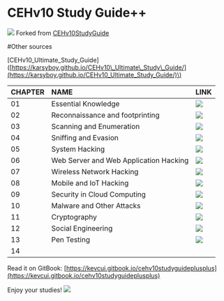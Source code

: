 # CEHv10 Study Guide++

![](https://github.githubassets.com/images/icons/emoji/unicode/1f4d3.png) Forked from [CEHv10StudyGuide](https://github.com/karsyboy/CEHv10_Ultimate_Study_Guide) 

\#Other sources 

\[CEHv10\_Ultimate\_Study\_Guide\]\([https://karsyboy.github.io/CEHv10\_Ultimate\_Study\_Guide/](https://karsyboy.github.io/CEHv10_Ultimate_Study_Guide/)\)

| CHAPTER | NAME | LINK |
| :--- | :--- | :--- |
| 01 | Essential Knowledge | [![](https://github.githubassets.com/images/icons/emoji/unicode/1f517.png)](01-essential_knowledge.md) |
| 02 | Reconnaissance and footprinting | [![](https://github.githubassets.com/images/icons/emoji/unicode/1f517.png)](02-reconnaissance_and_footprinting.md) |
| 03 | Scanning and Enumeration | [![](https://github.githubassets.com/images/icons/emoji/unicode/1f517.png)](03-scanning_and_enumeration.md) |
| 04 | Sniffing and Evasion | [![](https://github.githubassets.com/images/icons/emoji/unicode/1f517.png)](04-sniffing_and_evasion.md) |
| 05 | System Hacking | [![](https://github.githubassets.com/images/icons/emoji/unicode/1f517.png)](05-system_hacking.md) |
| 06 | Web Server and Web Application Hacking | [![](https://github.githubassets.com/images/icons/emoji/unicode/1f517.png)](06-web_server_and_web_application_hacking.md) |
| 07 | Wireless Network Hacking | [![](https://github.githubassets.com/images/icons/emoji/unicode/1f517.png)](07-wireless_network_hacking.md) |
| 08 | Mobile and IoT Hacking | [![](https://github.githubassets.com/images/icons/emoji/unicode/1f517.png)](08-mobile_and_iot_hacking.md) |
| 09 | Security in Cloud Computing | [![](https://github.githubassets.com/images/icons/emoji/unicode/1f517.png)](09-security_in_cloud_computing.md) |
| 10 | Malware and Other Attacks | [![](https://github.githubassets.com/images/icons/emoji/unicode/1f517.png)](10-malware_and_other_attacks.md) |
| 11 | Cryptography | [![](https://github.githubassets.com/images/icons/emoji/unicode/1f517.png)](11-cryptography.md) |
| 12 | Social Engineering | [![](https://github.githubassets.com/images/icons/emoji/unicode/1f517.png)](12-social_engineering.md) |
| 13 | Pen Testing | [![](https://github.githubassets.com/images/icons/emoji/unicode/1f517.png)](13-pen_testing.md) |
| 14 |  |  |

Read it on GitBook: [https://kevcui.gitbook.io/cehv10studyguideplusplus](https://kevcui.gitbook.io/cehv10studyguideplusplus)

Enjoy your studies! ![](https://github.githubassets.com/images/icons/emoji/unicode/1f389.png)

